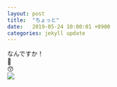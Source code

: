 ```yaml
---
layout: post
title:  "ちょっと"
date:   2019-05-24 10:00:01 +0900
categories: jekyll update
---
```

なんですか！<br/>
🐛<br/>
&#x1f619;<br/>
<img src="https://cdn.profile-image.st-hatena.com/users/choripon/profile.png?1421837432"><br/>

[jekyll-docs]: https://jekyllrb.com/docs/home
[jekyll-gh]:   https://github.com/jekyll/jekyll
[jekyll-talk]: https://talk.jekyllrb.com/
